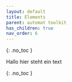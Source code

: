 ```yaml
---
layout: default
title: Elements
parent: automat toolkit
has_children: true
nav_order: 6
---
```


{: .no_toc }

Hallo hier steht ein text

{: .no_toc }

